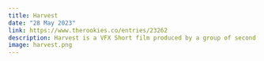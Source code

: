 ```yaml
---
title: Harvest
date: "28 May 2023"
link: https://www.therookies.co/entries/23262
description: Harvest is a VFX Short film produced by a group of second year students at the University of Hertfordshire.
image: harvest.png
---
```


